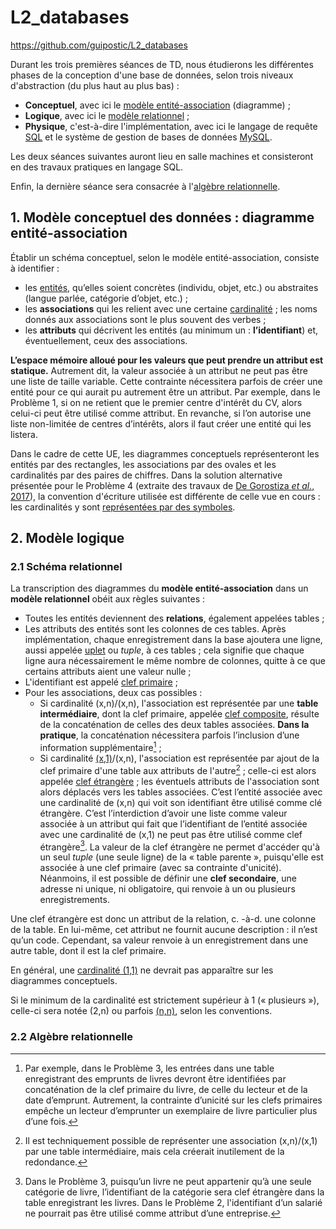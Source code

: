 # L2_databases
https://github.com/guipostic/L2_databases  

Durant les trois premières séances de TD, nous étudierons les différentes phases de la conception d'une base de données, selon trois niveaux d'abstraction (du plus haut au plus bas) :  
* **Conceptuel**, avec ici le [modèle entité-association](https://fr.wikipedia.org/wiki/Mod%C3%A8le_entit%C3%A9-association) (diagramme) ;
* **Logique**, avec ici le [modèle relationnel](https://fr.wikipedia.org/wiki/Mod%C3%A8le_relationnel) ;
* **Physique**, c'est-à-dire l'implémentation, avec ici le langage de requête [SQL](https://fr.wikipedia.org/wiki/Structured_Query_Language) et le système de gestion de bases de données [MySQL](https://fr.wikipedia.org/wiki/Structured_Query_Language).

Les deux séances suivantes auront lieu en salle machines et consisteront en des travaux pratiques en langage SQL.  

Enfin, la dernière séance sera consacrée à l'[algèbre relationnelle](https://fr.wikipedia.org/wiki/Alg%C3%A8bre_relationnelle).

## 1. Modèle conceptuel des données : diagramme entité-association
Établir un schéma conceptuel, selon le modèle entité-association, consiste à identifier :
- les [entités](https://fr.wikipedia.org/wiki/Entit%C3%A9#En_informatique), qu’elles soient concrètes (individu, objet, etc.) ou abstraites (langue parlée, catégorie d’objet, etc.) ;
- les **associations** qui les relient avec une certaine [cardinalité](https://fr.wikipedia.org/wiki/Cardinalit%C3%A9_(programmation)) ; les noms donnés aux associations sont le plus souvent des verbes ;
- les **attributs** qui décrivent les entités (au minimum un : **l’identifiant**) et, éventuellement, ceux des associations.

**L’espace mémoire alloué pour les valeurs que peut prendre un attribut est statique.** Autrement dit, la valeur associée à un attribut ne peut pas être une liste de taille variable. Cette contrainte nécessitera parfois de créer une entité pour ce qui aurait pu autrement être un attribut. Par exemple, dans le Problème 1, si on ne retient que le premier centre d'intérêt du CV, alors celui-ci peut être utilisé comme attribut. En revanche, si l’on autorise une liste non-limitée de centres d’intérêts, alors il faut créer une entité qui les listera.

Dans le cadre de cette UE, les diagrammes conceptuels représenteront les entités par des rectangles, les associations par des ovales et les cardinalités par des paires de chiffres. Dans la solution alternative présentée pour le Problème 4 (extraite des travaux de [De Gorostiza *et al.*, 2017](http://dx.doi.org/10.25147/ijcsr.2017.001.1.15)), la convention d'écriture utilisée est différente de celle vue en cours : les cardinalités y sont [représentées par des symboles](https://en.wikipedia.org/wiki/Entity%E2%80%93relationship_model#/media/File:ERD_Representation.svg).

## 2. Modèle logique
### 2.1 Schéma relationnel
La transcription des diagrammes du **modèle entité-association** dans un **modèle relationnel** obéit aux règles suivantes :
* Toutes les entités deviennent des **relations**, également appelées tables ;
* Les attributs des entités sont les colonnes de ces tables. Après implémentation, chaque enregistrement dans la base ajoutera une ligne, aussi appelée [uplet](https://fr.wikipedia.org/wiki/Uplet) ou *tuple*, à ces tables ; cela signifie que chaque ligne aura nécessairement le même nombre de colonnes, quitte à ce que certains attributs aient une valeur nulle ;
* L'identifiant est appelé [clef primaire](https://fr.wikipedia.org/wiki/Cl%C3%A9_primaire) ;
* Pour les associations, deux cas possibles :
  * Si cardinalité (x,n)/(x,n), l'association est représentée par une **table intermédiaire**, dont la clef primaire, appelée [clef composite](https://en.wikipedia.org/wiki/Composite_key), résulte de la concaténation de celles des deux tables associées. **Dans la pratique**, la concaténation nécessitera parfois l’inclusion d’une information supplémentaire[^1] ;
  * Si cardinalité [(x,1)](https://fr.wikipedia.org/wiki/Association_plusieurs-%C3%A0-un)/(x,n), l'association est représentée par ajout de la clef primaire d'une table aux attributs de l'autre[^2] ; celle-ci est alors appelée [clef étrangère](https://fr.wikipedia.org/wiki/Cl%C3%A9_%C3%A9trang%C3%A8re) ; les éventuels attributs de l'association sont alors déplacés vers les tables associées. C’est l’entité associée avec une cardinalité de (x,n) qui voit son identifiant être utilisé comme clé étrangère. C’est l’interdiction d’avoir une liste comme valeur associée à un attribut qui fait que l’identifiant de l’entité associée avec une cardinalité de (x,1) ne peut pas être utilisé comme clef étrangère[^3]. La valeur de la clef étrangère ne permet d'accéder qu'à un seul *tuple* (une seule ligne) de la « table parente », puisqu'elle est associée à une clef primaire (avec sa contrainte d'unicité). Néanmoins, il est possible de définir une **clef secondaire**, une adresse ni unique, ni obligatoire, qui renvoie à un ou plusieurs enregistrements.

Une clef étrangère est donc un attribut de la relation, c. -à-d. une colonne de la table. En lui-même, cet attribut ne fournit aucune description : il n’est qu’un code. Cependant, sa valeur renvoie à un enregistrement dans une autre table, dont il est la clef primaire.

En général, une [cardinalité (1,1)](https://fr.wikipedia.org/wiki/Association_un-%C3%A0-un) ne devrait pas apparaître sur les diagrammes conceptuels.

Si le minimum de la cardinalité est strictement supérieur à 1 (« plusieurs »), celle-ci sera notée (2,n) ou parfois [(n,n)](https://fr.wikipedia.org/wiki/Mod%C3%A8le_relationnel#Relation_N:N), selon les conventions.

### 2.2 Algèbre relationnelle

[^1]: Par exemple, dans le Problème 3, les entrées dans une table enregistrant des emprunts de livres devront être identifiées par concaténation de la clef primaire du livre, de celle du lecteur et de la date d’emprunt. Autrement, la contrainte d’unicité sur les clefs primaires empêche un lecteur d’emprunter un exemplaire de livre particulier plus d’une fois.

[^2]: Il est techniquement possible de représenter une association (x,n)/(x,1) par une table intermédiaire, mais cela créerait inutilement de la redondance.

[^3]: Dans le Problème 3, puisqu’un livre ne peut appartenir qu’à une seule catégorie de livre, l’identifiant de la catégorie sera clef étrangère dans la table enregistrant les livres. Dans le Problème 2, l'identifiant d’un salarié ne pourrait pas être utilisé comme attribut d’une entreprise.

